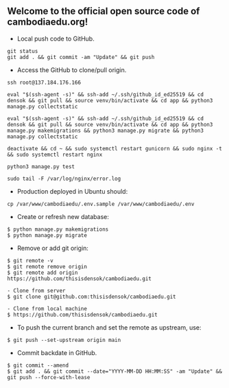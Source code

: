 ## Welcome to the official open source code of cambodiaedu.org!

- Local push code to GitHub.
```
git status
git add . && git commit -am "Update" && git push
```

- Access the GitHub to clone/pull origin.
```
ssh root@137.184.176.166

eval "$(ssh-agent -s)" && ssh-add ~/.ssh/github_id_ed25519 && cd densok && git pull && source venv/bin/activate && cd app && python3 manage.py collectstatic

eval "$(ssh-agent -s)" && ssh-add ~/.ssh/github_id_ed25519 && cd densok && git pull && source venv/bin/activate && cd app && python3 manage.py makemigrations && python3 manage.py migrate && python3 manage.py collectstatic

deactivate && cd ~ && sudo systemctl restart gunicorn && sudo nginx -t && sudo systemctl restart nginx

python3 manage.py test

sudo tail -F /var/log/nginx/error.log
```

- Production deployed in Ubuntu should:
```
cp /var/www/cambodiaedu/.env.sample /var/www/cambodiaedu/.env

```

- Create or refresh new database:
```
$ python manage.py makemigrations
$ python manage.py migrate
```

- Remove or add git origin:
```
$ git remote -v
$ git remote remove origin
$ git remote add origin https://github.com/thisisdensok/cambodiaedu.git

- Clone from server
$ git clone git@github.com:thisisdensok/cambodiaedu.git

- Clone from local machine
$ https://github.com/thisisdensok/cambodiaedu.git
```

- To push the current branch and set the remote as upstream, use:
```
$ git push --set-upstream origin main
```

- Commit backdate in GitHub.
```
$ git commit --amend
$ git add . && git commit --date="YYYY-MM-DD HH:MM:SS" -am "Update" && git push --force-with-lease
```

